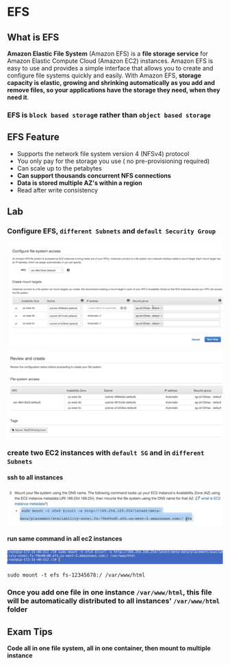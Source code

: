 # EFS

## What is EFS

**Amazon Elastic File System** (Amazon EFS) is a **file storage service** for Amazon Elastic Compute Cloud (Amazon EC2) instances. Amazon EFS is easy to use and provides a simple interface that allows you to create and configure file systems quickly and easily. With Amazon EFS, **storage capacity is elastic, growing and shrinking automatically as you add and remove files, so your applications have the storage they need, when they need it**.



### EFS is `block based storag`e rather than `object based storage`

## EFS Feature

* Supports the network file system version 4 (NFSv4) protocol
* You only pay for the storage you use ( no pre-provisioning required)
* Can scale up to the petabytes
* **Can support thousands concurrent NFS connections**
* **Data is stored multiple AZ's within a region**
* Read after write consistency



## Lab

### Configure EFS, `different Subnets` and `default Security Group`

![Alt Image Text](images/14_1.jpg "body image")

![Alt Image Text](images/14_2.jpg "body image")



### create two EC2 instances with `default SG` and in `different Subnets` 

#### ssh to all instances

![Alt Image Text](images/14_3.jpg "body image")

#### run same command in all ec2 instances

![Alt Image Text](images/14_4.jpg "body image")

```
sudo mount -t efs fs-12345678:/ /var/www/html
```
### Once you add one file in one instance `/var/www/html`, this file will be automatically distributed to all instances' `/var/www/html` folder


## Exam Tips

**Code all in one file system, all in one container, then mount to multiple instance**

